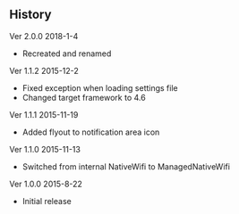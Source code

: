 ﻿## History

Ver 2.0.0 2018-1-4

 - Recreated and renamed

Ver 1.1.2 2015-12-2

 - Fixed exception when loading settings file
 - Changed target framework to 4.6

Ver 1.1.1 2015-11-19

 - Added flyout to notification area icon

Ver 1.1.0 2015-11-13

 - Switched from internal NativeWifi to ManagedNativeWifi

Ver 1.0.0 2015-8-22

 - Initial release